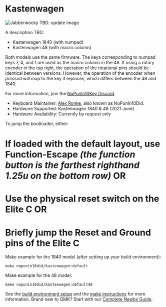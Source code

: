 # Kastenwagen

![Jabberwocky](https://diplomacyvariants.files.wordpress.com/2021/03/dexterous_jabberwocky.jpg)
TBD: update image

A description TBD: 
* Kastenwagen 1840 (with numpad)
* Kastenwagen 48 (with macro column)

Both models use the same firmware.  The keys corresponding to numpad keys 7, 4, and 1 are used as the macro column in the 48.
If using a rotary encoder in the top right, the operation of the rotational pins should be identical between versions.  However, the operation of the encoder when *pressed* will map to the key it replaces, which differs between the 48 and 1840.

For more information, join the [NoPunIn10Key Discord](https://discord.gg/sku2Y6w).

* Keyboard Maintainer: [Alex Ronke](diplomacyvariants.wordpress.com), also known as NoPunIn10Did. 
* Hardware Supported: Kastenwagen 1840 & 48 (2021 June)
* Hardware Availability: Currently by request only

To jump the bootloader, either:
# If loaded with the default layout, use Function-Escape *(the function button is the farthest righthand 1.25u on the bottom row)* **OR**
# Use the physical reset switch on the Elite C **OR**
# Briefly jump the Reset and Ground pins of the Elite C

Make example for the 1840 model (after setting up your build environment):

    make nopunin10did/kastenwagen:default
    
Make example for the 48 model:

    make nopunin10did/kastenwagen:default48

See the [build environment setup](https://docs.qmk.fm/#/getting_started_build_tools) and the [make instructions](https://docs.qmk.fm/#/getting_started_make_guide) for more information. Brand new to QMK? Start with our [Complete Newbs Guide](https://docs.qmk.fm/#/newbs).
